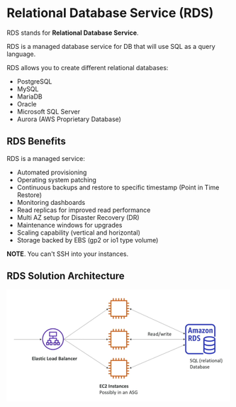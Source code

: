 # Relational Database Service (RDS)

RDS stands for **Relational Database Service**.

RDS is a managed database service for DB that will use SQL as a query language.

RDS allows you to create different relational databases:
- PostgreSQL
- MySQL
- MariaDB
- Oracle
- Microsoft SQL Server
- Aurora (AWS Proprietary Database)

## RDS Benefits

RDS is a managed service:
- Automated provisioning
- Operating system patching
- Continuous backups and restore to specific timestamp (Point in Time Restore)
- Monitoring dashboards
- Read replicas for improved read performance
- Multi AZ setup for Disaster Recovery (DR)
- Maintenance windows for upgrades
- Scaling capability (vertical and horizontal)
- Storage backed by EBS (gp2 or io1 type volume)

**NOTE**. You can't SSH into your instances.

## RDS Solution Architecture

![RDS Solution Architecture](../../images/database/rds_architecture.png)